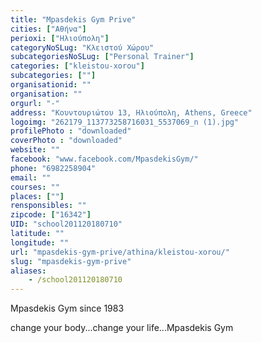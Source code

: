 ```yaml
---
title: "Mpasdekis Gym Prive"
cities: ["Αθήνα"]
perioxi: ["Ηλιούπολη"]
categoryNoSLug: "Κλειστού Χώρου"
subcategoriesNoSLug: ["Personal Trainer"]
categories: ["kleistou-xorou"]
subcategories: [""]
organisationid: ""
organisation: ""
orgurl: "-"
address: "Κουντουριώτου 13, Ηλιούπολη, Athens, Greece"
logoimg: "262179_113773258716031_5537069_n (1).jpg"
profilePhoto : "downloaded"
coverPhoto : "downloaded"
website: ""
facebook: "www.facebook.com/MpasdekisGym/"
phone: "6982258904"
email: ""
courses: ""
places: [""]
rensponsibles: ""
zipcode: ["16342"]
UID: "school201120180710"
latitude: ""
longitude: ""
url: "mpasdekis-gym-prive/athina/kleistou-xorou/"
slug: "mpasdekis-gym-prive"
aliases:
    - /school201120180710
---
```



Mpasdekis Gym since 1983

change your body...change your life...Mpasdekis Gym